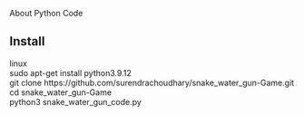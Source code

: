 <a>About Python Code </a>

<h2>Install </h2>
linux<br>
sudo apt-get install python3.9.12 <br>
git clone https://github.com/surendrachoudhary/snake_water_gun-Game.git <br>
cd snake_water_gun-Game <br>
python3 snake_water_gun_code.py
